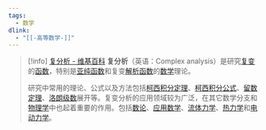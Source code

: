 ```yaml
---
tags:
  - 数学
dlink:
  - "[[-高等数学-]]"
---
```

>[!info] [复分析 - 维基百科](https://zh.wikipedia.org/wiki/%E8%A4%87%E5%88%86%E6%9E%90)
> **复分析**（英语：Complex analysis）是研究[复变](https://zh.wikipedia.org/wiki/%E8%A4%87%E6%95%B8_(%E6%95%B8%E5%AD%B8) "复数 (数学)")的[函数](https://zh.wikipedia.org/wiki/%E5%87%BD%E6%95%B8 "函数")，特别是[亚纯函数](https://zh.wikipedia.org/wiki/%E4%BA%9A%E7%BA%AF%E5%87%BD%E6%95%B0 "亚纯函数")和复变[解析函数](https://zh.wikipedia.org/wiki/%E8%A7%A3%E6%9E%90%E5%87%BD%E6%95%B8 "解析函数")的[数学](https://zh.wikipedia.org/wiki/%E6%95%B8%E5%AD%B8 "数学")理论。
> 
> 研究中常用的理论、公式以及方法包括[柯西积分定理](https://zh.wikipedia.org/wiki/%E6%9F%AF%E8%A5%BF%E7%A7%AF%E5%88%86%E5%AE%9A%E7%90%86 "柯西积分定理")、[柯西积分公式](https://zh.wikipedia.org/wiki/%E6%9F%AF%E8%A5%BF%E7%A9%8D%E5%88%86%E5%85%AC%E5%BC%8F "柯西积分公式")、[留数定理](https://zh.wikipedia.org/wiki/%E7%95%99%E6%95%B0%E5%AE%9A%E7%90%86 "留数定理")、[洛朗级数](https://zh.wikipedia.org/wiki/%E6%B4%9B%E6%9C%97%E7%BA%A7%E6%95%B0 "洛朗级数")展开等。复变分析的应用领域较为广泛，在其它数学分支和[物理学](https://zh.wikipedia.org/wiki/%E7%89%A9%E7%90%86%E5%AD%A6 "物理学")中也起着重要的作用。包括[数论](https://zh.wikipedia.org/wiki/%E6%95%B0%E8%AE%BA "数论")、[应用数学](https://zh.wikipedia.org/wiki/%E5%BA%94%E7%94%A8%E6%95%B0%E5%AD%A6 "应用数学")、[流体力学](https://zh.wikipedia.org/wiki/%E6%B5%81%E4%BD%93%E5%8A%9B%E5%AD%A6 "流体力学")、[热力学](https://zh.wikipedia.org/wiki/%E7%83%AD%E5%8A%9B%E5%AD%A6 "热力学")和[电动力学](https://zh.wikipedia.org/wiki/%E7%94%B5%E5%8A%A8%E5%8A%9B%E5%AD%A6)。
> 
